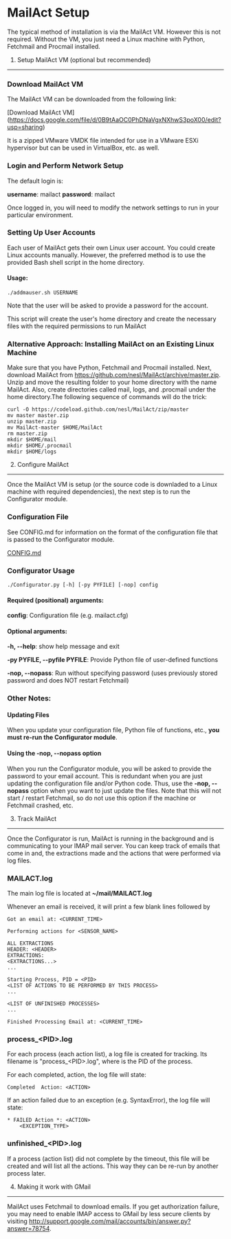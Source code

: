 MailAct Setup
=============

The typical method of installation is via the MailAct VM. However this is not required. 
Without the VM, you just need a Linux machine with Python, Fetchmail and Procmail installed.

1. Setup MailAct VM (optional but recommended)
-----------------

### Download MailAct VM

The MailAct VM can be downloaded from the following link:

[Download MailAct VM] (https://docs.google.com/file/d/0B9tAaOC0PhDNaVgxNXhwS3poX00/edit?usp=sharing)

It is a zipped VMware VMDK file intended for use in a VMware ESXi hypervisor but can be used in VirtualBox, 
etc. as well.


### Login and Perform Network Setup

The default login is:

__username__: mailact
__password__: mailact

Once logged in, you will need to modify the network settings to run in your particular environment.

### Setting Up User Accounts

Each user of MailAct gets their own Linux user account. You could create Linux accounts manually. 
However, the preferred method is to use the provided Bash shell script in the home directory.

#### Usage:

    ./addmauser.sh USERNAME
    
Note that the user will be asked to provide a password for the account. 

This script will create the user's home directory and create the necessary files with the required permissions 
to run MailAct

### Alternative Approach: Installing MailAct on an Existing Linux Machine

Make sure that you have Python, Fetchmail and Procmail installed. Next, download MailAct from https://github.com/nesl/MailAct/archive/master.zip. Unzip and move the resulting folder to your home directory with the name MailAct. Also, create directories called mail, logs, and .procmail under the home directory.The following sequence of commands will do the trick: 

    curl -O https://codeload.github.com/nesl/MailAct/zip/master
    mv master master.zip
    unzip master.zip
    mv MailAct-master $HOME/MailAct
    rm master.zip
    mkdir $HOME/mail
    mkdir $HOME/.procmail
    mkdir $HOME/logs

2. Configure MailAct
----------------------

Once the MailAct VM is setup (or the source code is downladed to a Linux machine with required dependencies), 
the next step is to run the Configurator module.

### Configuration File

See CONFIG.md for information on the format of the configuration file that is passed to the Configurator module.

[CONFIG.md](CONFIG.md)

### Configurator Usage

    ./Configurator.py [-h] [-py PYFILE] [-nop] config

#### Required (positional) arguments:

__config__: Configuration file (e.g. mailact.cfg)

#### Optional arguments:

__-h, --help__: show help message and exit
  
__-py PYFILE, --pyfile PYFILE__: Provide Python file of user-defined functions
                        
__-nop, --nopass__: Run without specifying password (uses previously stored password and does NOT restart Fetchmail)

### Other Notes:

#### Updating Files

When you update your configuration file, Python file of functions, etc., __you must re-run the Configurator module__.

#### Using the -nop, --nopass option

When you run the Configurator module, you will be asked to provide the password to your email account. 
This is redundant when you are just updating the configuration file and/or Python code. Thus, use the __-nop, --nopass__ 
option when you want to just update the files. Note that this will not start / restart Fetchmail, so do not use this 
option if the machine or Fetchmail crashed, etc.

3. Track MailAct
-------------------

Once the Configurator is run, MailAct is running in the background and is communicating to your IMAP mail server.
You can keep track of emails that come in and, the extractions made and the actions that were performed via log files.

### MAILACT.log

The main log file is located at __~/mail/MAILACT.log__

Whenever an email is received, it will print a few blank lines followed by 

    Got an email at: <CURRENT_TIME>
    
    Performing actions for <SENSOR_NAME>
    
    ALL EXTRACTIONS
    HEADER: <HEADER>
    EXTRACTIONS:
    <EXTRACTIONS...>
    ...
    
    Starting Process, PID = <PID>
    <LIST OF ACTIONS TO BE PERFORMED BY THIS PROCESS>
    ...
    
    <LIST OF UNFINISHED PROCESSES>
    ...
    
    Finished Processing Email at: <CURRENT_TIME>

### process_\<PID\>.log

For each process (each action list), a log file is created for tracking. Its filename is "process_\<PID\>.log",
where <PID> is the PID of the process.

For each completed, action, the log file will state:

    Completed  Action: <ACTION>

If an action failed due to an exception (e.g. SyntaxError), the log file will state:

    * FAILED Action *: <ACTION>
        <EXCEPTION_TYPE>

### unfinished_\<PID\>.log

If a process (action list) did not complete by the timeout, this file will be created and will list all the actions. 
This way they can be re-run by another process later.


4. Making it work with GMail
----------------------------

MailAct uses Fetchmail to download emails. If you get authorization failure, you may need to enable IMAP access to GMail by less secure clients by visiting http://support.google.com/mail/accounts/bin/answer.py?answer=78754.
